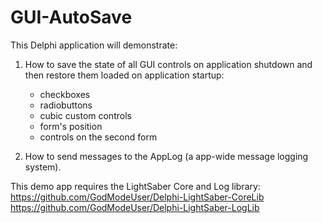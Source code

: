 # GUI-AutoSave

This Delphi application will demonstrate:

  1. How to save the state of all GUI controls on application shutdown and then restore them loaded on application startup:
       * checkboxes
       * radiobuttons
       * cubic custom controls
       * form's position
       * controls on the second form

  2. How to send messages to the AppLog (a app-wide message logging system).

  This demo app requires the LightSaber Core and Log library: 
  https://github.com/GodModeUser/Delphi-LightSaber-CoreLib   
  https://github.com/GodModeUser/Delphi-LightSaber-LogLib   
